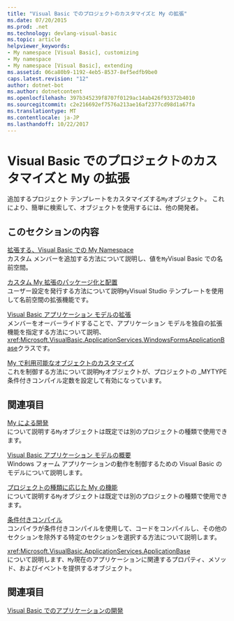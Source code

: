```yaml
---
title: "Visual Basic でのプロジェクトのカスタマイズと My の拡張"
ms.date: 07/20/2015
ms.prod: .net
ms.technology: devlang-visual-basic
ms.topic: article
helpviewer_keywords:
- My namespace [Visual Basic], customizing
- My namespace
- My namespace [Visual Basic], extending
ms.assetid: 06ca80b9-1192-4eb5-8537-8ef5edfb9be0
caps.latest.revision: "12"
author: dotnet-bot
ms.author: dotnetcontent
ms.openlocfilehash: 397b345239f8707f0129ac14ab426f93372b4010
ms.sourcegitcommit: c2e216692ef7576a213ae16af2377cd98d1a67fa
ms.translationtype: MT
ms.contentlocale: ja-JP
ms.lasthandoff: 10/22/2017
---
```

# <a name="customizing-projects-and-extending-my-with-visual-basic"></a>Visual Basic でのプロジェクトのカスタマイズと My の拡張
追加するプロジェクト テンプレートをカスタマイズする`My`オブジェクト。 これにより、簡単に検索して、オブジェクトを使用するには、他の開発者。  
  
## <a name="in-this-section"></a>このセクションの内容  
 [拡張する、Visual Basic での My Namespace](../../../visual-basic/developing-apps/customizing-extending-my/extending-the-my-namespace.md)  
 カスタム メンバーを追加する方法について説明し、値を`My`Visual Basic での名前空間。  
  
 [カスタム My 拡張のパッケージ化と配置](../../../visual-basic/developing-apps/customizing-extending-my/packaging-and-deploying-custom-my-extensions.md)  
 ユーザー設定を発行する方法について説明`My`Visual Studio テンプレートを使用して名前空間の拡張機能です。  
  
 [Visual Basic アプリケーション モデルの拡張](../../../visual-basic/developing-apps/customizing-extending-my/extending-the-visual-basic-application-model.md)  
 メンバーをオーバーライドすることで、アプリケーション モデルを独自の拡張機能を指定する方法について説明、<xref:Microsoft.VisualBasic.ApplicationServices.WindowsFormsApplicationBase>クラスです。  
  
 [My で利用可能なオブジェクトのカスタマイズ](../../../visual-basic/developing-apps/customizing-extending-my/customizing-which-objects-are-available-in-my.md)  
 これを制御する方法について説明`My`オブジェクトが、プロジェクトの _MYTYPE 条件付きコンパイル定数を設定して有効になっています。  
  
## <a name="related-sections"></a>関連項目  
 [My による開発](../../../visual-basic/developing-apps/development-with-my/index.md)  
 について説明する`My`オブジェクトは既定では別のプロジェクトの種類で使用できます。  
  
 [Visual Basic アプリケーション モデルの概要](../../../visual-basic/developing-apps/development-with-my/overview-of-the-visual-basic-application-model.md)  
 Windows フォーム アプリケーションの動作を制御するための Visual Basic のモデルについて説明します。  
  
 [プロジェクトの種類に応じた My の機能](../../../visual-basic/developing-apps/development-with-my/how-my-depends-on-project-type.md)  
 について説明する`My`オブジェクトは既定では別のプロジェクトの種類で使用できます。  
  
 [条件付きコンパイル](../../../visual-basic/programming-guide/program-structure/conditional-compilation.md)  
 コンパイラが条件付きコンパイルを使用して、コードをコンパイルし、その他のセクションを除外する特定のセクションを選択する方法について説明します。  
  
 <xref:Microsoft.VisualBasic.ApplicationServices.ApplicationBase>  
 について説明します、`My`現在のアプリケーションに関連するプロパティ、メソッド、およびイベントを提供するオブジェクト。  
  
## <a name="see-also"></a>関連項目  
 [Visual Basic でのアプリケーションの開発](../../../visual-basic/developing-apps/index.md)
